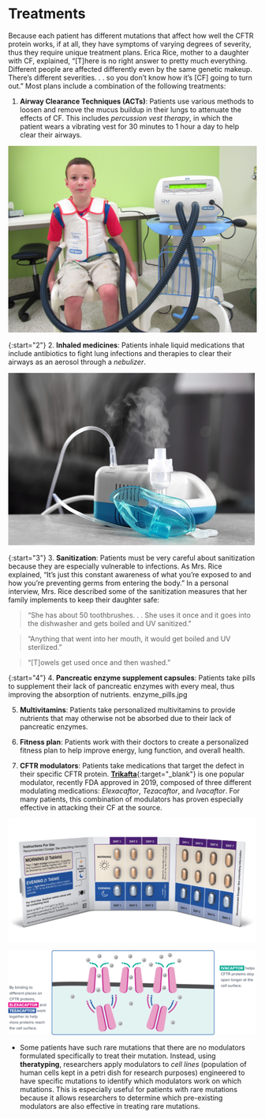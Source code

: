 # Treatments

Because each patient has different mutations that affect how well the CFTR protein works, if at all, they have symptoms of varying degrees of severity, thus they require unique treatment plans. Erica Rice, mother to a daughter with CF, explained, “[T]here is no right answer to pretty much everything. Different people are affected differently even by the same genetic makeup. There’s different severities. . . so you don’t know how it’s [CF] going to turn out.” Most plans include a combination of the following treatments: 

1. **Airway Clearance Techniques (ACTs)**: Patients use various methods to loosen and remove the mucus buildup in their lungs to attenuate the effects of CF. This includes _percussion vest therapy_, in which the patient wears a vibrating vest for 30 minutes to 1 hour a day to help clear their airways. 

![Percussion vest](img/percussion_vest.jpg)

{:start="2"}
2. **Inhaled medicines**: Patients inhale liquid medications that include antibiotics to fight lung infections and therapies to clear their airways as an aerosol through a _nebulizer_.

![Nebulizer](img/nebulizer.jpg)

{:start="3"}
3. **Sanitization**: Patients must be very careful about sanitization because they are especially vulnerable to infections. As Mrs. Rice explained, “It’s just this constant awareness of what you’re exposed to and how you’re preventing germs from entering the body.” In a personal interview, Mrs. Rice described some of the sanitization measures that her family implements to keep their daughter safe:

> “She has about 50 toothbrushes. . . She uses it once and it goes into the dishwasher and gets boiled and UV sanitized."

> “Anything that went into her mouth, it would get boiled and UV sterilized.”

> “[T]owels get used once and then washed.”

{:start="4"}
4. **Pancreatic enzyme supplement capsules**: Patients take pills to supplement their lack of pancreatic enzymes with every meal, thus improving the absorption of nutrients.
enzyme_pills.jpg

5. **Multivitamins**: Patients take personalized multivitamins to provide nutrients that may otherwise not be absorbed due to their lack of pancreatic enzymes.

6. **Fitness plan**: Patients work with their doctors to create a personalized fitness plan to help improve energy, lung function, and overall health. 

7. **CFTR modulators**: Patients take medications that target the defect in their specific CFTR protein. [**Trikafta**](https://www.trikafta.com/){:target="_blank"} is one popular modulator, recently FDA approved in 2019, composed of three different modulating medications: _Elexacaftor_, _Tezacaftor_, and _Ivacaftor_. For many patients, this combination of modulators has proven especially effective in attacking their CF at the source. 

![Trikafta Packaging](img/trikafta.png)

![Trikafta Diagram](img/trikafta_diagram.png)

* Some patients have such rare mutations that there are no modulators formulated specifically to treat their mutation. Instead, using **theratyping**, researchers apply modulators to _cell lines_ (population of human cells kept in a petri dish for research purposes) engineered to have specific mutations to identify which modulators work on which mutations. This is especially useful for patients with rare mutations because it allows researchers to determine which pre-existing modulators are also effective in treating rare mutations. 
